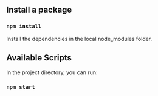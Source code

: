## Install a package

### `npm install`

Install the dependencies in the local node_modules folder.

## Available Scripts

In the project directory, you can run:

### `npm start`
